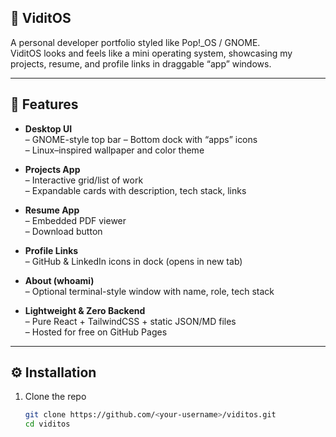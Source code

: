 ## 🐧 ViditOS

A personal developer portfolio styled like Pop!_OS / GNOME.  
ViditOS looks and feels like a mini operating system, showcasing my projects, resume, and profile links in draggable “app” windows.

---

## 🚀 Features

- **Desktop UI**  
  – GNOME-style top bar 
  – Bottom dock with “apps” icons  
  – Linux–inspired wallpaper and color theme  

- **Projects App**  
  – Interactive grid/list of work  
  – Expandable cards with description, tech stack, links  

- **Resume App**  
  – Embedded PDF viewer  
  – Download button  

- **Profile Links**  
  – GitHub & LinkedIn icons in dock (opens in new tab)  

- **About (whoami)**  
  – Optional terminal-style window with name, role, tech stack  

- **Lightweight & Zero Backend**  
  – Pure React + TailwindCSS + static JSON/MD files  
  – Hosted for free on GitHub Pages

---

## ⚙️ Installation

1. Clone the repo  
   ```bash
   git clone https://github.com/<your-username>/viditos.git
   cd viditos
